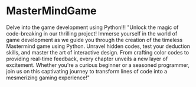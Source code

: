 # MasterMindGame
Delve into the game development using Python!!!
"Unlock the magic of code-breaking in our thrilling project!
Immerse yourself in the world of game development as we guide
you through the creation of the timeless Mastermind game using
Python. Unravel hidden codes, test your deduction skills, and
master the art of interactive design. From crafting color codes
to providing real-time feedback, every chapter unveils a new layer 
of excitement. Whether you're a curious beginner or a seasoned programmer,
join us on this captivating journey to transform lines of code into a mesmerizing gaming experience!"
